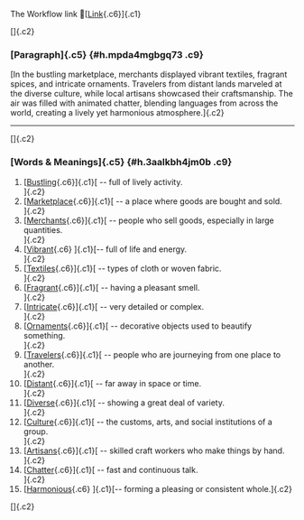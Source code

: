 The Workflow link
👏[[Link](https://www.google.com/url?q=http://www.google.com&sa=D&source=editors&ust=1759015037428615&usg=AOvVaw05jqvZVa6AoGcc_klDa_ya){.c6}]{.c1}

[]{.c2}

### [Paragraph]{.c5} {#h.mpda4mgbgq73 .c9}

[In the bustling marketplace, merchants displayed vibrant textiles,
fragrant spices, and intricate ornaments. Travelers from distant lands
marveled at the diverse culture, while local artisans showcased their
craftsmanship. The air was filled with animated chatter, blending
languages from across the world, creating a lively yet harmonious
atmosphere.]{.c2}

------------------------------------------------------------------------

[]{.c2}

### [Words & Meanings]{.c5} {#h.3aalkbh4jm0b .c9}

1.  [[Bustling](https://www.google.com/url?q=http://www.google.com&sa=D&source=editors&ust=1759015037429305&usg=AOvVaw3gimdzA4OkYBtZTIrXXy3o){.c6}]{.c1}[ --
    full of lively activity.\
    ]{.c2}
2.  [[Marketplace](https://www.google.com/url?q=http://www.google.com&sa=D&source=editors&ust=1759015037429430&usg=AOvVaw2OEFctgdR3S7yk85tgbfJ0){.c6}]{.c1}[ --
    a place where goods are bought and sold.\
    ]{.c2}
3.  [[Merchants](https://www.google.com/url?q=http://www.google.com&sa=D&source=editors&ust=1759015037429542&usg=AOvVaw3aI-NkWhyAqIi_BH1eUV18){.c6}]{.c1}[ --
    people who sell goods, especially in large quantities.\
    ]{.c2}
4.  [[Vibrant](https://www.google.com/url?q=http://www.google.com&sa=D&source=editors&ust=1759015037429661&usg=AOvVaw3HatsNHl8sQS3mdIeuvNgw){.c6}
    ]{.c1}[-- full of life and energy.\
    ]{.c2}
5.  [[Textiles](https://www.google.com/url?q=http://www.google.com&sa=D&source=editors&ust=1759015037429754&usg=AOvVaw1hjEctjnymO4Xw2bUxzF0J){.c6}]{.c1}[ --
    types of cloth or woven fabric.\
    ]{.c2}
6.  [[Fragrant](https://www.google.com/url?q=http://www.google.com&sa=D&source=editors&ust=1759015037429851&usg=AOvVaw27fUUml4XXd6NkjhVeG_87){.c6}]{.c1}[ --
    having a pleasant smell.\
    ]{.c2}
7.  [[Intricate](https://www.google.com/url?q=http://www.google.com&sa=D&source=editors&ust=1759015037429943&usg=AOvVaw2vccP_g05YVqU94-b7WM9k){.c6}]{.c1}[ --
    very detailed or complex.\
    ]{.c2}
8.  [[Ornaments](https://www.google.com/url?q=http://www.google.com&sa=D&source=editors&ust=1759015037430044&usg=AOvVaw3ofd7oZiK-YVWq99-3Nvvv){.c6}]{.c1}[ --
    decorative objects used to beautify something.\
    ]{.c2}
9.  [[Travelers](https://www.google.com/url?q=http://www.google.com&sa=D&source=editors&ust=1759015037430155&usg=AOvVaw1qKAWnH4Ney_74maDuibt0){.c6}]{.c1}[ --
    people who are journeying from one place to another.\
    ]{.c2}
10. [[Distant](https://www.google.com/url?q=http://www.google.com&sa=D&source=editors&ust=1759015037430307&usg=AOvVaw16JEwsPylVoYImAt8P-ovj){.c6}]{.c1}[ --
    far away in space or time.\
    ]{.c2}
11. [[Diverse](https://www.google.com/url?q=http://www.google.com&sa=D&source=editors&ust=1759015037430402&usg=AOvVaw2aj_pBQentRgLiFt4Onshy){.c6}]{.c1}[ --
    showing a great deal of variety.\
    ]{.c2}
12. [[Culture](https://www.google.com/url?q=http://www.google.com&sa=D&source=editors&ust=1759015037430500&usg=AOvVaw2ZOZsACJdcmWe5O60iwMww){.c6}]{.c1}[ --
    the customs, arts, and social institutions of a group.\
    ]{.c2}
13. [[Artisans](https://www.google.com/url?q=http://www.google.com&sa=D&source=editors&ust=1759015037430616&usg=AOvVaw0AS5nLJ4GGzcT0HlgRYEGb){.c6}]{.c1}[ --
    skilled craft workers who make things by hand.\
    ]{.c2}
14. [[Chatter](https://www.google.com/url?q=http://www.google.com&sa=D&source=editors&ust=1759015037430726&usg=AOvVaw1wXtNNif5nn2z3DjAKVNfj){.c6}]{.c1}[ --
    fast and continuous talk.\
    ]{.c2}
15. [[Harmonious](https://www.google.com/url?q=http://www.google.com&sa=D&source=editors&ust=1759015037430821&usg=AOvVaw3VSRRYxXsRTrx2kYlJDDTb){.c6}
    ]{.c1}[-- forming a pleasing or consistent whole.]{.c2}

[]{.c2}
